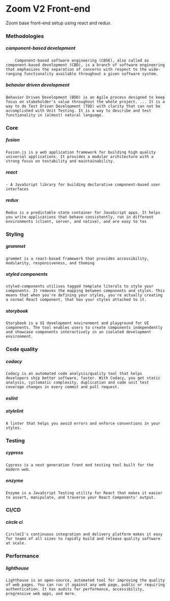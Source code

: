 # Zoom V2 Front-end

Zoom base front-end setup using react and redux.

### Methodologies
##### component-based development
        Component-based software engineering (CBSE), also called as component-based development (CBD), is a branch of software engineering that emphasizes the separation of concerns with respect to the wide-ranging functionality available throughout a given software system.

##### behavior driven development
    Behavior Driven Development (BDD) is an Agile process designed to keep focus on stakeholder's value throughout the whole project. ... It is a way to do Test Driven Development (TDD) with clarity that can not be accomplished with Unit Testing. It is a way to describe and test functionality in (almost) natural language.

### Core
##### fusion
    Fusion.js is a web application framework for building high quality universal applications. It provides a modular architecture with a strong focus on testability and maintainability.
##### react
    - A JavaScript library for building declarative component-based user interfaces
##### redux
    Redux is a predictable state container for JavaScript apps. It helps you write applications that behave consistently, run in different environments (client, server, and native), and are easy to tes
### Styling
##### grommet
    grommet is a react-based framework that provides accessibility, modularity, responsiveness, and theming

##### styled components
    styled-components utilises tagged template literals to style your components. It removes the mapping between components and styles. This means that when you're defining your styles, you're actually creating a normal React component, that has your styles attached to it.
##### storybook
    Storybook is a UI development environment and playground for UI components. The tool enables users to create components independently and showcase components interactively in an isolated development environment.

### Code quality
##### codacy
    Codacy is an automated code analysis/quality tool that helps developers ship better software, faster. With Codacy, you get static analysis, cyclomatic complexity, duplication and code unit test coverage changes in every commit and pull request.
##### eslint
##### stylelint
    A linter that helps you avoid errors and enforce conventions in your styles.

### Testing
##### cypress
    Cypress is a next generation front end testing tool built for the modern web.
##### enzyme
    Enzyme is a JavaScript Testing utility for React that makes it easier to assert, manipulate, and traverse your React Components' output.

### CI/CD
##### circle ci
    CircleCI's continuous integration and delivery platform makes it easy for teams of all sizes to rapidly build and release quality software at scale.

### Performance
##### lighthouse
    Lighthouse is an open-source, automated tool for improving the quality of web pages. You can run it against any web page, public or requiring authentication. It has audits for performance, accessibility, progressive web apps, and more.
